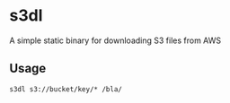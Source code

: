# s3dl

A simple static binary for downloading S3 files from AWS

## Usage

```
s3dl s3://bucket/key/* /bla/
```
